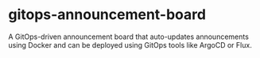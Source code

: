 # gitops-announcement-board
A GitOps-driven announcement board that auto-updates announcements using Docker and can be deployed using GitOps tools like ArgoCD or Flux.
